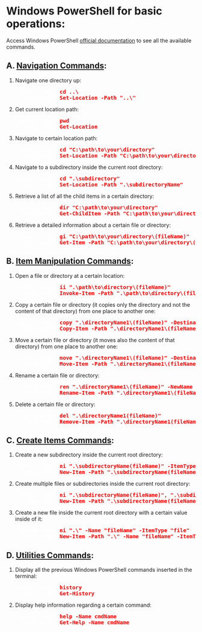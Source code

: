 # Windows PowerShell for basic operations: 

Access Windows PowerShell [official documentation](https://docs.microsoft.com/en-us/powershell/module/microsoft.powershell.management/?view=powershell-7.1 "Windows PowerShell Official Documentation") to see all the available commands.
## A. <u>Navigation Commands</u>:

1. Navigate one directory up: 
   
    <span style="color:red; font-weight:bold;">
        <pre>
    <span style="color:white; font-weight:normal;">(short cmd):</span> cd ..\
    <span style="color:white; font-weight:normal;"> (long cmd):</span> Set-Location -Path "..\"</pre>
    </span>

2. Get current location path: 
   
    <span style="color:red; font-weight:bold;">
        <pre>
    <span style="color:white; font-weight:normal;">(short cmd):</span> pwd
    <span style="color:white; font-weight:normal;"> (long cmd):</span> Get-Location</pre>
    </span>

3. Navigate to certain location path:

    <span style="color:red; font-weight:bold;">
        <pre>
    <span style="color:white; font-weight:normal;">(short cmd):</span> cd "C:\path\to\your\directory"
    <span style="color:white; font-weight:normal;"> (long cmd):</span> Set-Location -Path "C:\path\to\your\directory"</pre>
    </span>

4. Navigate to a subdirectory inside the current root directory:

    <span style="color:red; font-weight:bold;">
        <pre>
    <span style="color:white; font-weight:normal;">(short cmd):</span> cd ".\subdirectory"
    <span style="color:white; font-weight:normal;"> (long cmd):</span> Set-Location -Path ".\subdirectoryName"</pre>
    </span>

5. Retrieve a list of all the child items in a certain directory: 

    <span style="color:red; font-weight:bold;">
        <pre>
    <span style="color:white; font-weight:normal;">(short cmd):</span> dir "C:\path\to\your\directory"
    <span style="color:white; font-weight:normal;"> (long cmd):</span> Get-ChildItem -Path "C:\path\to\your\directory"</pre>
    </span>

6. Retrieve a detailed information about a certain file or directory:

    <span style="color:red; font-weight:bold;">
        <pre>
    <span style="color:white; font-weight:normal;">(short cmd):</span> gi "C:\path\to\your\directory\(fileName)"
    <span style="color:white; font-weight:normal;"> (long cmd):</span> Get-Item -Path "C:\path\to\your\directory\(fileName)"</pre>
    </span>

## B. <u>Item Manipulation Commands</u>:

1. Open a file or directory at a certain location:

    <span style="color:red; font-weight:bold;">
        <pre>
    <span style="color:white; font-weight:normal;">(short cmd):</span> ii ".\path\to\directory\(fileName)"
    <span style="color:white; font-weight:normal;"> (long cmd):</span> Invoke-Item -Path ".\path\to\directory\(file_name)"</pre>
    </span>

2. Copy a certain file or directory (it copies only the directory and not the content of that directory) from one place to another one:

    <span style="color:red; font-weight:bold;">
        <pre>
    <span style="color:white; font-weight:normal;">(short cmd):</span> copy ".\directoryName1\(fileName)" -Destination ".\directoryName2"
    <span style="color:white; font-weight:normal;"> (long cmd):</span> Copy-Item -Path ".\directoryName1\(fileName)" -Destination ".\directoryName2"</pre>
    </span>

3. Move a certain file or directory (it moves also the content of that directory) from one place to another one:
    
    <span style="color:red; font-weight:bold;">
        <pre>
    <span style="color:white; font-weight:normal;">(short cmd):</span> move ".\directoryName1\(fileName)" -Destination ".\directoryName2"
    <span style="color:white; font-weight:normal;"> (long cmd):</span> Move-Item -Path ".\directoryName1\(fileName)" -Destination ".\directoryName2"</pre>
    </span>

4. Rename a certain file or directory:

    <span style="color:red; font-weight:bold;">
        <pre>
    <span style="color:white; font-weight:normal;">(short cmd):</span> ren ".\directoryName1\(fileName)" -NewName ".\newDirectoryName(newFileName)"
    <span style="color:white; font-weight:normal;"> (long cmd):</span> Rename-Item -Path ".\directoryName1\(fileName)" -NewName ".\newDirectoryName(newFileName)"</pre>
    </span>

5. Delete a certain file or directory:

    <span style="color:red; font-weight:bold;">
        <pre>
    <span style="color:white; font-weight:normal;">(short cmd):</span> del ".\directoryName1(fileName)"
    <span style="color:white; font-weight:normal;"> (long cmd):</span> Remove-Item -Path ".\directoryName1(fileName)"</pre>
    </span>

## C. <u>Create Items Commands</u>:

1. Create a new subdirectory inside the current root directory:

    <span style="color:red; font-weight:bold;">
        <pre>
    <span style="color:white; font-weight:normal;">(short cmd):</span> ni ".\subdirectoryName(fileName)" -ItemType "directory(file)"
    <span style="color:white; font-weight:normal;"> (long cmd):</span> New-Item -Path ".\subdirectoryName(fileName)" -ItemType "directory(file)"</pre>
    </span>

2. Create multiple files or subdirectories inside the current root directory:

    <span style="color:red; font-weight:bold;">
        <pre>
    <span style="color:white; font-weight:normal;">(short cmd):</span> ni ".\subdirectoryName(fileName)", ".\subdirectoryName1(fileName1)", ".\subdirectoryName2(fileName2)" -ItemType "directory(file)"
    <span style="color:white; font-weight:normal;"> (long cmd):</span> New-Item -Path ".\subdirectoryName(fileName)", ".\subdirectoryName1(fileName1)", ".\subdirectoryName2(fileName2)" -ItemType "directory(file)"</pre>
    </span>

3. Create a new file inside the current root directory with a certain value inside of it:

    <span style="color:red; font-weight:bold;">
        <pre>
    <span style="color:white; font-weight:normal;">(short cmd):</span> ni ".\" -Name "fileName" -ItemType "file"
    <span style="color:white; font-weight:normal;"> (long cmd):</span> New-Item -Path ".\" -Name "fileName" -ItemType "file" -Value "This is a test.`nThis is a new line test."</pre>
    </span>

## D. <u>Utilities Commands</u>:

1. Display all the previous Windows PowerShell commands inserted in the terminal:

    <span style="color:red; font-weight:bold;">
        <pre>
    <span style="color:white; font-weight:normal;">(short cmd):</span> history
    <span style="color:white; font-weight:normal;"> (long cmd):</span> Get-History</pre>
    </span>

2. Display help information regarding a certain command:

    <span style="color:red; font-weight:bold;">
        <pre>
    <span style="color:white; font-weight:normal;">(short cmd):</span> help -Name cmdName
    <span style="color:white; font-weight:normal;"> (long cmd):</span> Get-Help -Name cmdName</pre>
    </span>